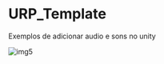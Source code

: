 # URP_Template

Exemplos de adicionar audio e sons no unity

![img5](https://user-images.githubusercontent.com/34041465/182669757-cb670869-feab-4474-9f42-43457d47b8ed.png)
